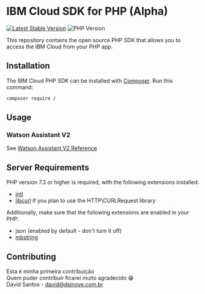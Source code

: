 # IBM Cloud SDK for PHP (Alpha)

[![Latest Stable Version](https://img.shields.io/badge/Alpha-0.0.0-red.svg)](https://packagist.org/packages/)
![PHP Version](https://img.shields.io/packagist/php-v/dsinove/IbmCloud)

This repository contains the open source PHP SDK that allows you to access the IBM Cloud from your PHP app.

## Installation

The IBM Cloud PHP SDK can be installed with [Composer](https://getcomposer.org/). Run this command:
```sh
composer require /
```

## Usage

### Watson Assistant V2
See [Watson Assistant V2 Reference](https://github.com/dsi9/IbmCloud/blob/master/watson_assistant_v2.md) 

## Server Requirements

PHP version 7.3 or higher is required, with the following extensions installed: 


- [intl](http://php.net/manual/en/intl.requirements.php)
- [libcurl](http://php.net/manual/en/curl.requirements.php) if you plan to use the HTTP\CURLRequest library

Additionally, make sure that the following extensions are enabled in your PHP:

- json (enabled by default - don't turn it off)
- [mbstring](http://php.net/manual/en/mbstring.installation.php)

## Contributing
Esta é minha primeira contribuição \
Quem puder contribuir ficarei muito agradecido 😁 \
David Santos - david@dsinove.com.br 